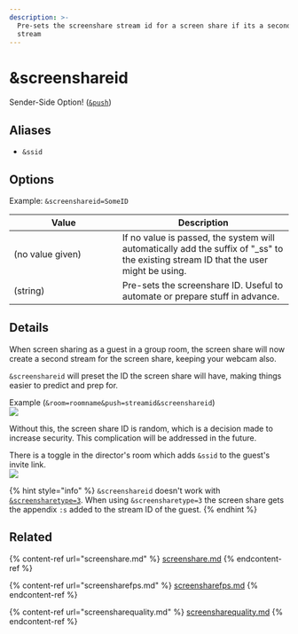 ```yaml
---
description: >-
  Pre-sets the screenshare stream id for a screen share if its a secondary
  stream
---
```


# \&screenshareid

Sender-Side Option! ([`&push`](push.md))

## Aliases

* `&ssid`

## Options

Example: `&screenshareid=SomeID`

<table><thead><tr><th width="180">Value</th><th>Description</th></tr></thead><tbody><tr><td>(no value given)</td><td>If no value is passed, the system will automatically add the suffix of "_ss" to the existing stream ID that the user might be using.</td></tr><tr><td>(string)</td><td>Pre-sets the screenshare ID. Useful to automate or prepare stuff in advance.</td></tr></tbody></table>

## Details

When screen sharing as a guest in a group room, the screen share will now create a second stream for the screen share, keeping your webcam also.

`&screenshareid` will preset the ID the screen share will have, making things easier to predict and prep for.

Example (`&room=roomname&push=streamid&screenshareid`)\
![](<../.gitbook/assets/image (110) (1) (1).png>)

Without this, the screen share ID is random, which is a decision made to increase security. This complication will be addressed in the future.

There is a toggle in the director's room which adds `&ssid` to the guest's invite link.\
![](<../.gitbook/assets/image (117) (2).png>)

{% hint style="info" %}
`&screenshareid` doesn't work with [`&screensharetype=3`](../newly-added-parameters/and-screensharetype.md). When using `&screensharetype=3` the screen share gets the appendix `:s` added to the stream ID of the guest.
{% endhint %}

## Related

{% content-ref url="screenshare.md" %}
[screenshare.md](screenshare.md)
{% endcontent-ref %}

{% content-ref url="screensharefps.md" %}
[screensharefps.md](screensharefps.md)
{% endcontent-ref %}

{% content-ref url="screensharequality.md" %}
[screensharequality.md](screensharequality.md)
{% endcontent-ref %}
